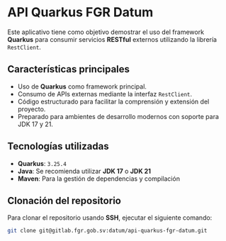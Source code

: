 # API Quarkus FGR Datum

Este aplicativo tiene como objetivo demostrar el uso del framework **Quarkus** para consumir servicios **RESTful** externos utilizando la librería `RestClient`.

## Características principales

- Uso de **Quarkus** como framework principal.
- Consumo de APIs externas mediante la interfaz `RestClient`.
- Código estructurado para facilitar la comprensión y extensión del proyecto.
- Preparado para ambientes de desarrollo modernos con soporte para JDK 17 y 21.

## Tecnologías utilizadas

- **Quarkus**: `3.25.4`
- **Java**: Se recomienda utilizar **JDK 17** o **JDK 21**
- **Maven**: Para la gestión de dependencias y compilación

## Clonación del repositorio

Para clonar el repositorio usando **SSH**, ejecutar el siguiente comando:

```bash
git clone git@gitlab.fgr.gob.sv:datum/api-quarkus-fgr-datum.git
